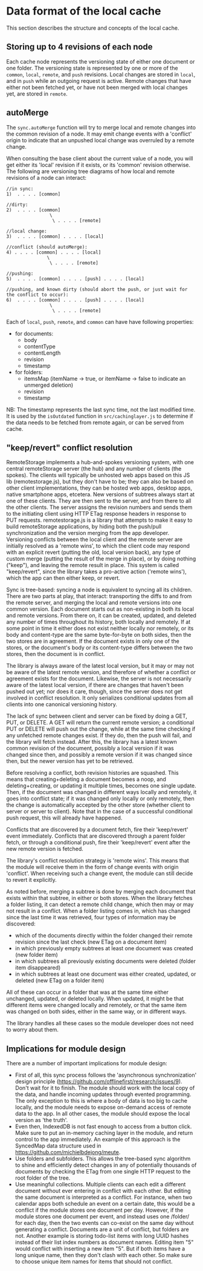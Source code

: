 # Data format of the local cache

This section describes the structure and concepts of the local cache.

## Storing up to 4 revisions of each node

Each cache node represents the versioning state of either one document
or one folder. The versioning state is represented by one or more of the
`common`, `local`, `remote`, and `push` revisions. Local changes are
stored in `local`, and in `push` while an outgoing request is active.
Remote changes that have either not been fetched yet, or have not been
merged with local changes yet, are stored in `remote`.

## autoMerge

The `sync.autoMerge` function will try to merge local and remote changes
into the common revision of a node. It may emit change events with a
\'conflict\' origin to indicate that an unpushed local change was
overruled by a remote change.

When consulting the base client about the current value of a node, you
will get either its \'local\' revision if it exists, or its \'common\'
revision otherwise. The following are versioning tree diagrams of how
local and remote revisions of a node can interact:

``` text
//in sync:
1)  . . . . [common]

//dirty:
2)  . . . . [common]
                \
                 \ . . . . [remote]

//local change:
3)  . . . . [common] . . . . [local]

//conflict (should autoMerge):
4) . . . . [common] . . . . [local]
               \
                \ . . . . [remote]

//pushing:
5)  . . . . [common] . . . . [push] . . . . [local]

//pushing, and known dirty (should abort the push, or just wait for the conflict to occur):
6)  . . . . [common] . . . . [push] . . . . [local]
                \
                 \ . . . . [remote]
```

Each of `local`, `push`, `remote`, and `common` can have have following
properties:

-   for documents:
    -   body
    -   contentType
    -   contentLength
    -   revision
    -   timestamp
-   for folders:
    -   itemsMap (itemName -\> true, or itemName -\> false to indicate
        an unmerged deletion)
    -   revision
    -   timestamp

NB: The timestamp represents the last sync time, not the last modified
time. It is used by the `isOutdated` function in `src/cachinglayer.js`
to determine if the data needs to be fetched from remote again, or can
be served from cache.

## \"keep/revert\" conflict resolution

RemoteStorage implements a hub-and-spokes versioning system, with one
central remoteStorage server (the hub) and any number of clients (the
spokes). The clients will typically be unhosted web apps based on this
JS lib (remotestorage.js), but they don\'t have to be; they can also be
based on other client implementations, they can be hosted web apps,
desktop apps, native smartphone apps, etcetera. New versions of subtrees
always start at one of these clients. They are then sent to the server,
and from there to all the other clients. The server assigns the revision
numbers and sends them to the initiating client using HTTP ETag response
headers in response to PUT requests. remotestorage.js is a library that
attempts to make it easy to build remoteStorage applications, by hiding
both the push/pull synchronization and the version merging from the app
developer. Versioning conflicts between the local client and the remote
server are initially resolved as a \'remote wins\', to which the client
code may respond with an explicit revert (putting the old, local version
back), any type of custom merge (putting the result of the merge in
place), or by doing nothing (\"keep\"), and leaving the remote result in
place. This system is called \"keep/revert\", since the library takes a
pro-active action (\'remote wins\'), which the app can then either keep,
or revert.

Sync is tree-based: syncing a node is equivalent to syncing all its
children. There are two parts at play, that interact: transporting the
diffs to and from the remote server, and merging the local and remote
versions into one common version. Each document starts out as
non-existing in both its local and remote versions. From there on, it
can be created, updated, and deleted any number of times throughout its
history, both locally and remotely. If at some point in time it either
does not exist neither locally nor remotely, or its body and
content-type are the same byte-for-byte on both sides, then the two
stores are in agreement. If the document exists in only one of the
stores, or the document\'s body or its content-type differs between the
two stores, then the document is in conflict.

The library is always aware of the latest local version, but it may or
may not be aware of the latest remote version, and therefore of whether
a conflict or agreement exists for the document. Likewise, the server is
not necessarily aware of the latest local version, if there are changes
that haven\'t been pushed out yet; nor does it care, though, since the
server does not get involved in conflict resolution. It only serializes
conditional updates from all clients into one canonical versioning
history.

The lack of sync between client and server can be fixed by doing a GET,
PUT, or DELETE. A GET will return the current remote version; a
conditional PUT or DELETE will push out the change, while at the same
time checking if any unfetched remote changes exist. If they do, then
the push will fail, and the library will fetch instead. After this, the
library has a latest known common revision of the document, possibly a
local version if it was changed since then, and possibly a remote
version if it was changed since then, but the newer version has yet to
be retrieved.

Before resolving a conflict, both revision histories are squashed. This
means that creating+deleting a document becomes a noop, and
deleting+creating, or updating it multiple times, becomes one single
update. Then, if the document was changed in different ways locally and
remotely, it goes into conflict state; if it was changed only locally or
only remotely, then the change is automatically accepted by the other
store (whether client to server or server to client). Note that in the
case of a successful conditional push request, this will already have
happened.

Conflicts that are discovered by a document fetch, fire their
\'keep/revert\' event immediately. Conflicts that are discovered through
a parent folder fetch, or through a conditional push, fire their
\'keep/revert\' event after the new remote version is fetched.

The library\'s conflict resolution strategy is \'remote wins\'. This
means that the module will receive them in the form of change events
with origin \'conflict\'. When receiving such a change event, the module
can still decide to revert it explicitly.

As noted before, merging a subtree is done by merging each document that
exists within that subtree, in either or both stores. When the library
fetches a folder listing, it can detect a remote child change, which
then may or may not result in a conflict. When a folder listing comes
in, which has changed since the last time it was retrieved, four types
of information may be discovered:

-   which of the documents directly within the folder changed their
    remote revision since the last check (new ETag on a document item)
-   in which previously empty subtrees at least one document was created
    (new folder item)
-   in which subtrees all previously existing documents were deleted
    (folder item disappeared)
-   in which subtrees at least one document was either created, updated,
    or deleted (new ETag on a folder item)

All of these can occur in a folder that was at the same time either
unchanged, updated, or deleted locally. When updated, it might be that
different items were changed locally and remotely, or that the same item
was changed on both sides, either in the same way, or in different ways.

The library handles all these cases so the module developer does not
need to worry about them.

## Implications for module design

There are a number of important implications for module design:

-   First of all, this sync process follows the \'asynchronous
    synchronization\' design principle
    (<https://github.com/offlinefirst/research/issues/9>). Don\'t wait
    for it to finish. The module should work with the local copy of the
    data, and handle incoming updates through evented programming. The
    only exception to this is where a body of data is too big to cache
    locally, and the module needs to expose on-demand access of remote
    data to the app. In all other cases, the module should expose the
    local version as \'the truth\'.
-   Even then, IndexedDB is not fast enough to access from a button
    click. Make sure to put an in-memory caching layer in the module,
    and return control to the app immediately. An example of this
    approach is the SyncedMap data structure used in
    <https://github.com/michielbdejong/meute>.
-   Use folders and subfolders. This allows the tree-based sync
    algorithm to shine and efficiently detect changes in any of
    potentially thousands of documents by checking the ETag from one
    single HTTP request to the root folder of the tree.
-   Use meaningful collections. Multiple clients can each edit a
    different document without ever entering in conflict with each
    other. But editing the same document is interpreted as a conflict.
    For instance, when two calendar apps both schedule an event on a
    certain date, this would be a conflict if the module stores one
    document per day. However, if the module stores one document per
    event, and instead uses one /folder/ for each day, then the two
    events can co-exist on the same day without generating a conflict.
    Documents are a unit of conflict, but folders are not. Another
    example is storing todo-list items with long UUID hashes instead of
    their list index numbers as document names. Editing item \"5\" would
    conflict with inserting a new item \"5\". But if both items have a
    long unique name, then they don\'t clash with each other. So make
    sure to choose unique item names for items that should not conflict.
